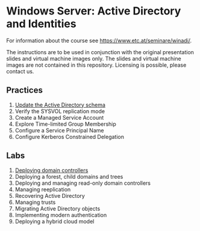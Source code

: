 # Windows Server: Active Directory and Identities

For information about the course see <https://www.etc.at/seminare/winadi/>.

The instructions are to be used in conjunction with the original presentation slides and virtual machine images only. The slides and virtual machine images are not contained in this repository. Licensing is possible, please contact us.

## Practices

1. [Update the Active Directory schema](Practices/Update-the-active-directory-schema.md)
1. Verify the SYSVOL replication mode
1. Create a Managed Service Account
1. Explore Time-limited Group Membership
1. Configure a Service Principal Name
1. Configure Kerberos Constrained Delegation

## Labs

1. [Deploying domain controllers](Labs/Deploying-domain-controllers.md)
1. Deploying a forest, child domains and trees
1. Deploying and managing read-only domain controllers
1. Managing reeplication
1. Recovering Active Directory
1. Managing trusts
1. Migrating Active Directory objects
1. Implementing modern authentication
1. Deploying a hybrid cloud model
